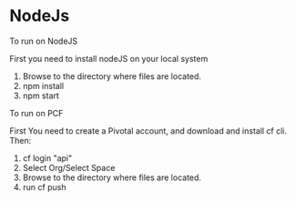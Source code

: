 # NodeJs

To run on NodeJS

First you need to install nodeJS on your local system

1. Browse to the directory where files are located.
2. npm install
3. npm start

To run on PCF

First You need to create a Pivotal account, and download and install cf cli. Then:

1. cf login "api"
2. Select Org/Select Space
3. Browse to the directory where files are located.
4. run cf push
